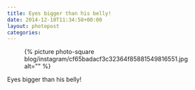 ```yaml
---
title: Eyes bigger than his belly!
date: 2014-12-10T11:34:58+00:00
layout: photopost
categories:
---
```


<figure class="photo photo--square">
  {% picture photo-square blog/instagram/cf65badacf3c32364f85881549816551.jpg alt="" %}
</figure>

Eyes bigger than his belly!
